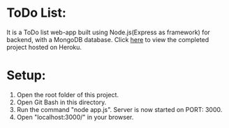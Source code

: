 # ToDo List:
   It is a ToDo list web-app built using Node.js(Express as framework) for backend, with a MongoDB database.
   Click [here](https://thawing-headland-20272.herokuapp.com/) to view the completed project hosted on Heroku.

# Setup:
1) Open the root folder of this project.
2) Open Git Bash in this directory.
3) Run the command "node app.js". Server is now started on PORT: 3000.
4) Open "localhost:3000/" in your browser.

